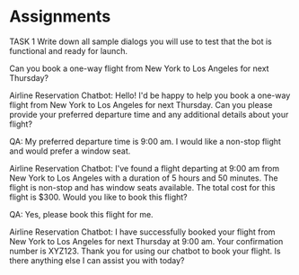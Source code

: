 # Assignments
TASK 1
Write down all sample dialogs you will use to test that the bot is functional and ready for launch.

Can you book a one-way flight from New York to Los Angeles for next Thursday?

Airline Reservation Chatbot: Hello! I'd be happy to help you book a one-way flight from New York to Los Angeles for next Thursday. Can you please provide your preferred departure time and any additional details about your flight?

QA: My preferred departure time is 9:00 am. I would like a non-stop flight and would prefer a window seat.

Airline Reservation Chatbot: I've found a flight departing at 9:00 am from New York to Los Angeles with a duration of 5 hours and 50 minutes. The flight is non-stop and has window seats available. The total cost for this flight is $300. Would you like to book this flight?

QA: Yes, please book this flight for me.

Airline Reservation Chatbot: I have successfully booked your flight from New York to Los Angeles for next Thursday at 9:00 am. Your confirmation number is XYZ123. Thank you for using our chatbot to book your flight. Is there anything else I can assist you with today?
